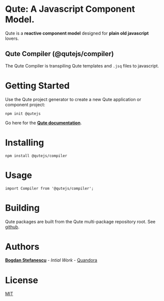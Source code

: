 # Qute: A Javascript Component Model.

Qute is a **reactive component model** designed for **plain old javascript** lovers.

## Qute Compiler (@qutejs/compiler)

The Qute Compiler is transpiling Qute templates and `.jsq` files to javascript.

# Getting Started

Use the Qute project generator to create a new Qute application or component project:

```
npm init @qutejs
```

Go here for the **[Qute documentation](https://qutejs.org)**.

# Installing

```
npm install @qutejs/compiler
```

# Usage

```
import Compiler from '@qutejs/compiler';
```

# Building

Qute packages are built from the Qute multi-package repository root.
See [github](https://github.com/bstefanescu/qutejs).

# Authors

**[Bogdan Stefanescu](mailto:bogdan@quandora.com)** - *Intial Work* - [Quandora](https://quandora.com)

# License

[MIT](LICENSE)

